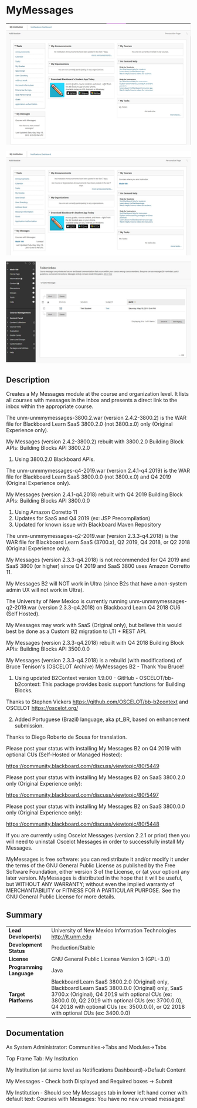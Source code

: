 # MyMessages
![Alt text](MyMessagesNoMessages.png?raw=true "Screen Shot of My Messages Module with No (Course) Messages")

![Alt text](MyMessagesOneMessage.png?raw=true "Screen Shot of My Messages Module with One (Course) Message")

![Alt text](MyMessagesOneMessageAfterLinkClick.png?raw=true "Screen Shot with One (Course) Message after clicking link")

## Description
Creates a My Messages module at the course and organization level. It lists all courses with messages in the inbox and presents a direct link to the inbox within the appropriate course.

The unm-unmmymessages-3800.2.war (version 2.4.2-3800.2) is the WAR file for Blackboard Learn SaaS 3800.2.0 (not 3800.x.0) only (Original Experience only).

My Messages (version 2.4.2-3800.2) rebuilt with 3800.2.0 Building Block APIs: Building Blocks API 3800.2.0

1. Using 3800.2.0 Blackboard APIs.

The unm-unmmymessages-q4-2019.war (version 2.4.1-q4.2019) is the WAR file for Blackboard Learn SaaS 3800.0.0 (not 3800.x.0) and Q4 2019 (Original Experience only).

My Messages (version 2.4.1-q4.2018) rebuilt with Q4 2019 Building Block APIs: Building Blocks API 3800.0.0

1. Using Amazon Corretto 11 
2. Updates for SaaS and Q4 2019 (ex: JSP Precompilation)
3. Updated for known issue with Blackboard Maven Repository 

The unm-unmmymessages-q2-2019.war (version 2.3.3-q4.2018) is the WAR file for Blackboard Learn SaaS (3700.x), Q2 2019, Q4 2018, or Q2 2018 (Original Experience only).

My Messages (version 2.3.3-q4.2018) is not recommended for Q4 2019 and SaaS 3800 (or higher) since Q4 2019 and SaaS 3800 uses Amazon Corretto 11.   

My Messages B2 will NOT work in Ultra (since B2s that have a non-system admin UX will not work in Ultra).

The University of New Mexico is currently running unm-unmmymessages-q2-2019.war (version 2.3.3-q4.2018) on Blackboard Learn Q4 2018 CU6 (Self Hosted).

My Messages may work with SaaS (Original only), but believe this would best be done as a Custom B2 migration to LTI + REST API.

My Messages (version 2.3.3-q4.2018) rebuilt with Q4 2018 Building Block APIs: Building Blocks API 3500.0.0

My Messages (version 2.3.3-q4.2018) is a rebuild (with modifications) of Bruce Tenison's (OSCELOT Archive) MyMessages B2 - Thank You Bruce!

1. Using updated B2Context version 1.9.00 - GitHub - OSCELOT/bb-b2context: This package provides basic support functions for Building Blocks.

Thanks to Stephen Vickers https://github.com/OSCELOT/bb-b2context and OSCELOT https://oscelot.org/

2. Added Portuguese (Brazil) language, aka pt_BR, based on enhancement submission.

Thanks to Diego Roberto de Sousa for translation.

Please post your status with installing My Messages B2 on Q4 2019 with optional CUs (Self-Hosted or Managed Hosted):

https://community.blackboard.com/discuss/viewtopic/80/5449

Please post your status with installing My Messages B2 on SaaS 3800.2.0 only (Original Experience only):

https://community.blackboard.com/discuss/viewtopic/80/5497

Please post your status with installing My Messages B2 on SaaS 3800.0.0 only (Original Experience only):

https://community.blackboard.com/discuss/viewtopic/80/5448

If you are currently using Oscelot Messages (version 2.2.1 or prior) then you will need to uninstall Oscelot Messages in order to successfully install My Messages.

MyMessages is free software: you can redistribute it and/or modify it under the terms of the GNU General Public License as published by the Free Software Foundation, either version 3 of the License, or (at your option) any later version.
MyMessages is distributed in the hope that it will be useful, but WITHOUT ANY WARRANTY; without even the implied warranty of MERCHANTABILITY or FITNESS FOR A PARTICULAR PURPOSE.  See the GNU General Public License for more details.

## Summary

|     |     |
| --- | --- |
| **Lead Developer(s)** | University of New Mexico Information Technologies http://it.unm.edu |
| **Development Status** | Production/Stable |
| **License** | GNU General Public License Version 3 (GPL-3.0)|
| **Programming Language** | Java |
| **Target Platforms** | Blackboard Learn SaaS 3800.2.0 (Original) only, Blackboard Learn SaaS 3800.0.0 (Original) only, SaaS 3700.x (Original), Q4 2019 with optional CUs (ex: 3800.0.0), Q2 2019 with optional CUs (ex: 3700.0.0), Q4 2018 with optional CUs (ex: 3500.0.0), or Q2 2018 with optional CUs (ex: 3400.0.0)|

## Documentation

As System Administrator: Communities->Tabs and Modules->Tabs

Top Frame Tab: My Institution

My Institution (at same level as Notifications Dashboard)->Default Content

My Messages - Check both Displayed and Required boxes -> Submit

My Institution - Should see My Messages tab in lower left hand corner with default text: Courses with Messages: You have no new unread messages!

